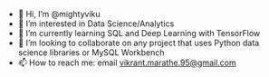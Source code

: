 - 👋 Hi, I’m @mightyviku
- 👀 I’m interested in Data Science/Analytics
- 🌱 I’m currently learning SQL and Deep Learning with  TensorFlow
- 💞️ I’m looking to collaborate on any project that uses Python data science libraries or MySQL Workbench
- 📫 How to reach me: email vikrant.marathe.95@gmail.com

<!---
mightyviku/mightyviku is a ✨ special ✨ repository because its `README.md` (this file) appears on your GitHub profile.
You can click the Preview link to take a look at your changes.
--->
